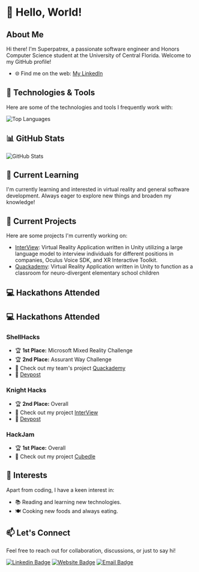 # 👋 Hello, World!

## About Me

Hi there! I'm Superpatrex, a passionate software engineer and Honors Computer Science student at the University of Central Florida. Welcome to my GitHub profile!

- 🌐 Find me on the web: [My LinkedIn](https://www.linkedin.com/in/johnandrewscs/)

## 🔧 Technologies & Tools

Here are some of the technologies and tools I frequently work with:

![Top Languages](https://github-readme-stats.vercel.app/api/top-langs/?username=Superpatrex&layout=compact&theme=dark)

## 📊 GitHub Stats

![GitHub Stats](https://github-readme-stats.vercel.app/api?username=Superpatrex&count_private=true&show_icons=true&theme=dark)

## 🌱 Current Learning

I'm currently learning and interested in virtual reality and general software development. Always eager to explore new things and broaden my knowledge!

## 🎯 Current Projects

Here are some projects I'm currently working on:

- [InterView](https://github.com/Superpatrex/InterView.git): Virtual Reality Application written in Unity utilizing a large language model to interview individuals for different positions in companies, Oculus Voice SDK, and XR Interactive Toolkit.
- [Quackademy](https://github.com/Superpatrex/Quackademy.git): Virtual Reality Application written in Unity to function as a classroom for neuro-divergent elementary school children

## 💻 Hackathons Attended

## 💻 Hackathons Attended

### ShellHacks
- 🏆 **1st Place:** Microsoft Mixed Reality Challenge
- 🏆 **2nd Place:** Assurant Way Challenge
- 🚀 Check out my team's project [Quackademy]((https://github.com/Superpatrex/Quackademy))
- 📄 [Devpost]((https://devpost.com/software/interview-ai-powered-interview-prep))

### Knight Hacks
- 🏆 **2nd Place:** Overall
- 🚀 Check out my project [InterView]((https://github.com/Superpatrex/InterView))
- 📄 [Devpost]((https://devpost.com/software/interview-ai-powered-interview-prep))

### HackJam
- 🏆 **1st Place:** Overall
- 🚀 Check out my project [Cubedle]((https://github.com/Superpatrex/Cubedle))

  
## 🚀 Interests

Apart from coding, I have a keen interest in:

- 📚 Reading and learning new technologies.
- 🍽️ Cooking new foods and always eating.

## 📫 Let's Connect

Feel free to reach out for collaboration, discussions, or just to say hi!

[![Linkedin Badge](https://img.shields.io/badge/-YourName-blue?style=flat-square&logo=Linkedin&logoColor=white&link=https://www.linkedin.com/in/YourProfile/)](https://www.linkedin.com/in/YourProfile/)
[![Website Badge](https://img.shields.io/badge/-YourWebsite-ff7e5f?style=flat-square&logo=HTML5&logoColor=white&link=https://www.yourwebsite.com/)](https://www.yourwebsite.com/)
[![Email Badge](https://img.shields.io/badge/-Email-ff5722?style=flat-square&logo=Gmail&logoColor=white&link=mailto:youremail@gmail.com)](mailto:youremail@gmail.com)
